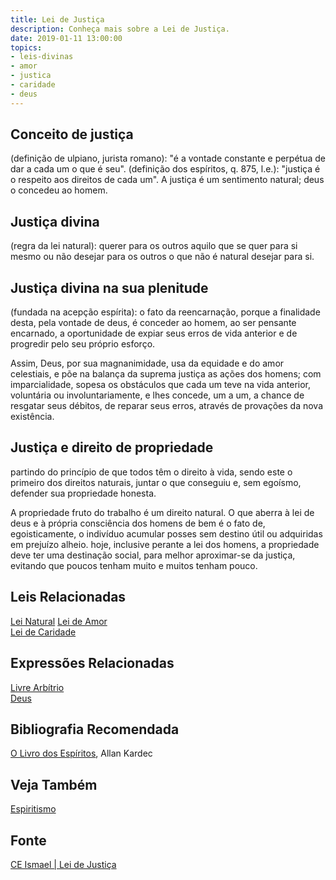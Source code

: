 ```yaml
---
title: Lei de Justiça
description: Conheça mais sobre a Lei de Justiça.
date: 2019-01-11 13:00:00
topics: 
- leis-divinas
- amor
- justica
- caridade
- deus
---
```



## Conceito de justiça
(definição de ulpiano, jurista romano): "é a vontade constante e perpétua de dar
a cada um o que é seu". (definição dos espíritos, q. 875, l.e.): "justiça é o
respeito aos direitos de cada um". A justiça é um sentimento natural; deus o
concedeu ao homem.

## Justiça divina
(regra da lei natural): querer para os outros aquilo que se quer para si mesmo
ou não desejar para os outros o que não é natural desejar para si.

## Justiça divina na sua plenitude
(fundada na acepção espírita): o fato da reencarnação, porque a finalidade
desta, pela vontade de deus, é conceder ao homem, ao ser pensante encarnado, a
oportunidade de expiar seus erros de vida anterior e de progredir pelo seu
próprio esforço. 

Assim, Deus, por sua magnanimidade, usa da equidade e do amor celestiais, e põe
na balança da suprema justiça as ações dos homens; com imparcialidade, sopesa os
obstáculos que cada um teve na vida anterior, voluntária ou involuntariamente, e
lhes concede, um a um, a chance de resgatar seus débitos, de reparar seus erros,
através de provações da nova existência.

## Justiça e direito de propriedade
partindo do princípio de que todos têm o direito à vida, sendo este o primeiro
dos direitos naturais, juntar o que conseguiu e, sem egoísmo, defender sua
propriedade honesta. 

A propriedade fruto do trabalho é um direito natural. O que aberra à lei de deus
e à própria consciência dos homens de bem é o fato de, egoisticamente, o
indivíduo acumular posses sem destino útil ou adquiridas em prejuízo alheio.
hoje, inclusive perante a lei dos homens, a propriedade deve ter uma destinação
social, para melhor aproximar-se da justiça, evitando que poucos tenham muito e
muitos tenham pouco. 


## Leis Relacionadas
[Lei Natural](../natural)
[Lei de Amor](../amor)  
[Lei de Caridade](../caridade)  

## Expressões Relacionadas
[Livre Arbítrio](/sobre/livre-arbitrio)  
[Deus](/sobre/deus)

## Bibliografia Recomendada
[O Livro dos Espíritos](/livros/livro-dos-espiritos), Allan Kardec  

## Veja Também
[Espiritismo](/espiritismo)

## Fonte
[CE Ismael | Lei de Justiça](https://www.ceismael.com.br/download/apostila/apost1.htm)

